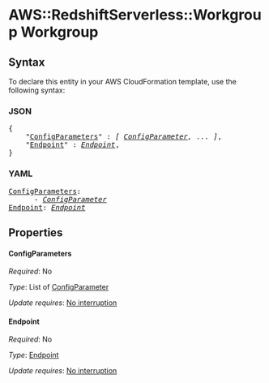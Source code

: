 # AWS::RedshiftServerless::Workgroup Workgroup

## Syntax

To declare this entity in your AWS CloudFormation template, use the following syntax:

### JSON

<pre>
{
    "<a href="#configparameters" title="ConfigParameters">ConfigParameters</a>" : <i>[ <a href="configparameter.md">ConfigParameter</a>, ... ]</i>,
    "<a href="#endpoint" title="Endpoint">Endpoint</a>" : <i><a href="endpoint.md">Endpoint</a></i>,
}
</pre>

### YAML

<pre>
<a href="#configparameters" title="ConfigParameters">ConfigParameters</a>: <i>
      - <a href="configparameter.md">ConfigParameter</a></i>
<a href="#endpoint" title="Endpoint">Endpoint</a>: <i><a href="endpoint.md">Endpoint</a></i>
</pre>

## Properties

#### ConfigParameters

_Required_: No

_Type_: List of <a href="configparameter.md">ConfigParameter</a>

_Update requires_: [No interruption](https://docs.aws.amazon.com/AWSCloudFormation/latest/UserGuide/using-cfn-updating-stacks-update-behaviors.html#update-no-interrupt)

#### Endpoint

_Required_: No

_Type_: <a href="endpoint.md">Endpoint</a>

_Update requires_: [No interruption](https://docs.aws.amazon.com/AWSCloudFormation/latest/UserGuide/using-cfn-updating-stacks-update-behaviors.html#update-no-interrupt)

